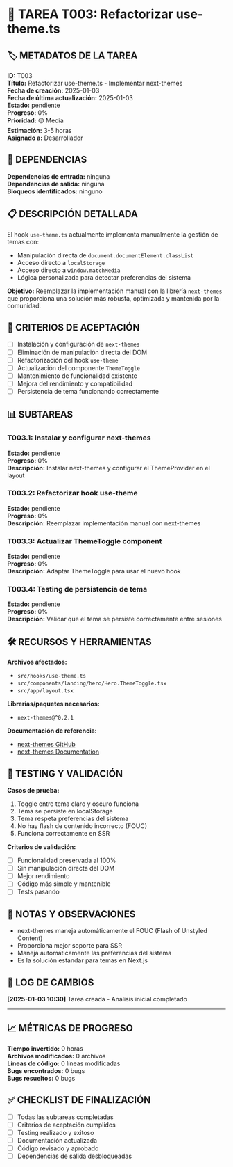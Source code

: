 # 📝 TAREA T003: Refactorizar use-theme.ts

## 🏷️ METADATOS DE LA TAREA

**ID:** T003  
**Título:** Refactorizar use-theme.ts - Implementar next-themes  
**Fecha de creación:** 2025-01-03  
**Fecha de última actualización:** 2025-01-03  
**Estado:** pendiente  
**Progreso:** 0%  
**Prioridad:** 🟡 Media  
**Estimación:** 3-5 horas  
**Asignado a:** Desarrollador

## 🔗 DEPENDENCIAS

**Dependencias de entrada:** ninguna  
**Dependencias de salida:** ninguna  
**Bloqueos identificados:** ninguno

## 📋 DESCRIPCIÓN DETALLADA

El hook `use-theme.ts` actualmente implementa manualmente la gestión de temas con:

- Manipulación directa de `document.documentElement.classList`
- Acceso directo a `localStorage`
- Acceso directo a `window.matchMedia`
- Lógica personalizada para detectar preferencias del sistema

**Objetivo:** Reemplazar la implementación manual con la librería `next-themes` que proporciona una solución más robusta, optimizada y mantenida por la comunidad.

## 🎯 CRITERIOS DE ACEPTACIÓN

- [ ] Instalación y configuración de `next-themes`
- [ ] Eliminación de manipulación directa del DOM
- [ ] Refactorización del hook `use-theme`
- [ ] Actualización del componente `ThemeToggle`
- [ ] Mantenimiento de funcionalidad existente
- [ ] Mejora del rendimiento y compatibilidad
- [ ] Persistencia de tema funcionando correctamente

## 📊 SUBTAREAS

### T003.1: Instalar y configurar next-themes

**Estado:** pendiente  
**Progreso:** 0%  
**Descripción:** Instalar next-themes y configurar el ThemeProvider en el layout

### T003.2: Refactorizar hook use-theme

**Estado:** pendiente  
**Progreso:** 0%  
**Descripción:** Reemplazar implementación manual con next-themes

### T003.3: Actualizar ThemeToggle component

**Estado:** pendiente  
**Progreso:** 0%  
**Descripción:** Adaptar ThemeToggle para usar el nuevo hook

### T003.4: Testing de persistencia de tema

**Estado:** pendiente  
**Progreso:** 0%  
**Descripción:** Validar que el tema se persiste correctamente entre sesiones

## 🛠️ RECURSOS Y HERRAMIENTAS

**Archivos afectados:**

- `src/hooks/use-theme.ts`
- `src/components/landing/hero/Hero.ThemeToggle.tsx`
- `src/app/layout.tsx`

**Librerías/paquetes necesarios:**

- `next-themes@^0.2.1`

**Documentación de referencia:**

- [next-themes GitHub](https://github.com/pacocoursey/next-themes)
- [next-themes Documentation](https://github.com/pacocoursey/next-themes#readme)

## 🧪 TESTING Y VALIDACIÓN

**Casos de prueba:**

1. Toggle entre tema claro y oscuro funciona
2. Tema se persiste en localStorage
3. Tema respeta preferencias del sistema
4. No hay flash de contenido incorrecto (FOUC)
5. Funciona correctamente en SSR

**Criterios de validación:**

- [ ] Funcionalidad preservada al 100%
- [ ] Sin manipulación directa del DOM
- [ ] Mejor rendimiento
- [ ] Código más simple y mantenible
- [ ] Tests pasando

## 📝 NOTAS Y OBSERVACIONES

- next-themes maneja automáticamente el FOUC (Flash of Unstyled Content)
- Proporciona mejor soporte para SSR
- Maneja automáticamente las preferencias del sistema
- Es la solución estándar para temas en Next.js

## 🔄 LOG DE CAMBIOS

**[2025-01-03 10:30]** Tarea creada - Análisis inicial completado

---

## 📈 MÉTRICAS DE PROGRESO

**Tiempo invertido:** 0 horas  
**Archivos modificados:** 0 archivos  
**Líneas de código:** 0 líneas modificadas  
**Bugs encontrados:** 0 bugs  
**Bugs resueltos:** 0 bugs

## ✅ CHECKLIST DE FINALIZACIÓN

- [ ] Todas las subtareas completadas
- [ ] Criterios de aceptación cumplidos
- [ ] Testing realizado y exitoso
- [ ] Documentación actualizada
- [ ] Código revisado y aprobado
- [ ] Dependencias de salida desbloqueadas
